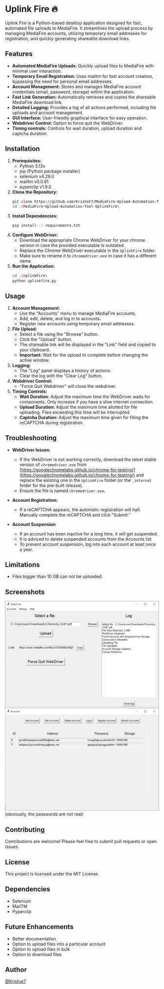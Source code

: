# Uplink Fire 🔥

Uplink Fire is a Python-based desktop application designed for fast, automated file uploads to MediaFire. It streamlines the upload process by managing MediaFire accounts, utilizing temporary email addresses for registration, and quickly generating shareable download links.

## Features

* **Automated MediaFire Uploads:** Quickly upload files to MediaFire with minimal user interaction.
* **Temporary Email Registration:** Uses mailtm for fast account creation, bypassing the need for personal email addresses.
* **Account Management:** Stores and manages MediaFire account credentials (email, password, storage) within the application.
* **Fast Link Generation:** Automatically retrieves and copies the shareable MediaFire download link.
* **Detailed Logging:** Provides a log of all actions performed, including file uploads and account management.
* **GUI Interface:** User-friendly graphical interface for easy operation.
* **Webdriver Control:** Option to force quit the WebDriver.
* **Timing controls:** Controls for wait duration, upload duration and captcha duration.

## Installation

1.  **Prerequisites:**
    * Python 3.13x
    * pip (Python package installer)
    * selenium  v4.29.0
    * mailtm  v0.0.81
    * pyperclip  v1.9.0
2.  **Clone the Repository:**
    ```bash
    git clone https://github.com/Krishot7/MediaFire-Upload-Automation-Tool-UplinkFire.git
    cd .\MediaFire-Upload-Automation-Tool-UplinkFire\
    ```
3.  **Install Dependencies:**
    ```bash
    pip install -r requirements.txt
    ```
4.  **Configure WebDriver:**
    * Download the appropriate Chrome WebDriver for your chrome version in case the provided executable is outdated.
    * Replace the Chrome WebDriver executable in the `UplinkFire` folder.
    * Make sure to rename it to `chromedriver.exe` in case it has a different name.
5.  **Run the Application:**
    ```bash
    cd .\UplinkFire\
    python uplinkfire.py
    ```

## Usage

1.  **Account Management:**
    * Use the "Accounts" menu to manage MediaFire accounts.
    * Add, edit, delete, and log in to accounts.
    * Register new accounts using temporary email addresses.
2.  **File Upload:**
    * Select a file using the "Browse" button.
    * Click the "Upload" button.
    * The shareable link will be displayed in the "Link" field and copied to your clipboard.
    * **Important:** Wait for the upload to complete before changing the active window.
3.  **Logging:**
    * The "Log" panel displays a history of actions.
    * Clear the log with the "Clear Log" button.
4.  **Webdriver Control:**
    * "Force Quit Webdriver" will close the webdriver.
5.  **Timing Controls:**
    * **Wait Duration:** Adjust the maximum time the WebDriver waits for components. Only increase if you have a slow internet connection.
    * **Upload Duration:** Adjust the maximum time allotted for file uploading. Files exceeding this time will be interrupted.
    * **Captcha Duration:** Adjust the maximum time given for filling the reCAPTCHA during registration.

## Troubleshooting

* **WebDriver Issues:**
    * If the WebDriver is not working correctly, download the latest stable version of `chromedriver.exe` from [https://googlechromelabs.github.io/chrome-for-testing/](https://googlechromelabs.github.io/chrome-for-testing/) and replace the existing one in the `UplinkFire` folder (or the `_internal` folder for the pre-built release).
    * Ensure the file is named `chromedriver.exe`.
* **Account Registration:**
    * If a reCAPTCHA appears, the automatic registration will halt. Manually complete the reCAPTCHA and click "Submit."
    
* **Account Suspension**
  * If an account has been inactive for a long time, it will get suspended.
  * It is adviced to delete suspended accounts from the Accounts list
  * To prevent account suspension, log into each account at least once a year.

## Limitations

* Files bigger than 10 GB can not be uploaded.

## Screenshots
![Screenshot of UplinkFire Main Window](screenshots/main_menu.png)
![Screenshot of UplinkFire Accounts Window](screenshots/accounts_menu.png)
(obviously, the passwords are not real)

## Contributing

Contributions are welcome! Please feel free to submit pull requests or open issues.

## License

This project is licensed under the MIT License.

## Dependencies

* Selenium
* MailTM
* Pyperclip

## Future Enhancements

* Better documentation
* Option to upload files into a particular account
* Option to upload files in bulk
* Option to download files

## Author

[@Krishot7](https://github.com/Krishot7)
